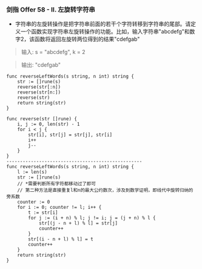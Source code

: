 ### 剑指 Offer 58 - II. 左旋转字符串

* 字符串的左旋转操作是把字符串前面的若干个字符转移到字符串的尾部。请定义一个函数实现字符串左旋转操作的功能。比如，输入字符串"abcdefg"和数字2，该函数将返回左旋转两位得到的结果"cdefgab"

> 输入: s = "abcdefg", k = 2

> 输出: "cdefgab"

```
func reverseLeftWords(s string, n int) string {
    str := []rune(s)
    reverse(str[:n])
    reverse(str[n:])
    reverse(str)
    return string(str)
}

func reverse(str []rune) {
    i, j := 0, len(str) - 1
    for i < j {
        str[i], str[j] = str[j], str[i]
        i++
        j--
    }
}
--------------------------------------------------
func reverseLeftWords(s string, n int) string {
    l := len(s)
    str := []rune(s)
    // *需要判断所有字符都移动过了即可
    // 第二种方法是直接重复l和n的最大公约数次，涉及到数学证明，即线代中旋转归纳的旁系数
    counter := 0
    for i := 0; counter != l; i++ {
        t := str[i]
        for j := (i + n) % l; j != i; j = (j + n) % l {
            str[(j - n + l) % l] = str[j]
            counter++
        } 
        str[(i - n + l) % l] = t
        counter++
    }
    return string(str)
}

```
